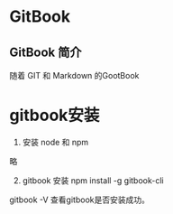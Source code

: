 # GitBook

## GitBook 简介

随着 GIT 和 Markdown 的GootBook


gitbook安装
===========


1. 安装 node 和 npm

略

2. gitbook 安装
npm install -g gitbook-cli


gitbook -V 
查看gitbook是否安装成功。